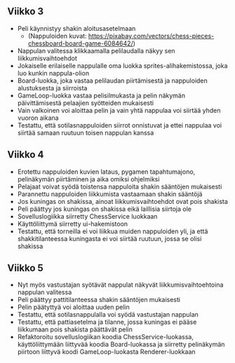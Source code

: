 ## Viikko 3

- Peli käynnistyy shakin aloitusasetelmaan
    - (Nappuloiden kuvat: https://pixabay.com/vectors/chess-pieces-chessboard-board-game-6084642/)
- Nappulan valitessa klikkaamalla pelilaudalla näkyy sen liikkumisvaihtoehdot
- Jokaiselle erilaiselle nappulalle oma luokka sprites-alihakemistossa, joka luo kunkin nappula-olion
- Board-luokka, joka vastaa pelilaudan piirtämisestä ja nappuloiden alustuksesta ja siirroista
- GameLoop-luokka vastaa pelisilmukasta ja pelin näkymän päivittämisestä pelaajien syötteiden mukaisesti
- Vain valkoinen voi aloittaa pelin ja vain yhtä nappulaa voi siirtää yhden vuoron aikana
- Testattu, että sotilasnappuloiden siirrot onnistuvat ja ettei nappulaa voi siirtää samaan ruutuun toisen nappulan kanssa


## Viikko 4
- Erotettu nappuloiden kuvien lataus, pygamen tapahtumajono, pelinäkymän piirtäminen ja aika omiksi ohjelmiksi
- Pelajaat voivat syödä toistensa nappuloita shakin sääntöjen mukaisesti
- Parannettu nappuloiden liikkumista vastaamaan shakin sääntöjä
- Jos kuningas on shakissa, ainoat liikkumisvaihtoehdot ovat pois shakista
- Peli päättyy jos kuningas on shakissa eikä laillisia siirtoja ole
- Sovelluslogiikka siirretty ChessService luokkaan
- Käyttöliittymä siirretty ui-hakemistoon
- Testattu, että torneilla ei voi liikkua muiden nappuloiden yli, ja että shakkitilanteessa kuningasta ei voi siirtää ruutuun, jossa se olisi shakissa

## Viikko 5
- Nyt myös vastustajan syötävät nappulat näkyvät liikkumisvaihtoehtoina nappulan valitessa
- Peli päättyy pattitilanteessa shakin sääntöjen mukaisesti
- Pelin päätyttyä voi aloittaa uuden pelin
- Testattu, että sotilasnappulalla voi syödä vastustajan nappulan
- Testattu, että pattiasetelma ja tilanne, jossa kuningas ei pääse liikkumaan pois shakista päättävät pelin
- Refaktoroitu sovelluslogiikan koodia ChessService-luokassa, käyttöliittymään liittyvää koodia Board-luokassa ja siirretty pelinäkymän piirtoon liittyvä koodi GameLoop-luokasta Renderer-luokkaan


